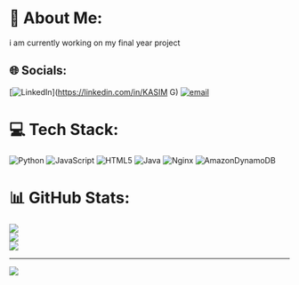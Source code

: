 # 💫 About Me:
i am currently working on my final year project<br>


## 🌐 Socials:
[![LinkedIn](https://img.shields.io/badge/LinkedIn-%230077B5.svg?logo=linkedin&logoColor=white)](https://linkedin.com/in/KASIM G) [![email](https://img.shields.io/badge/Email-D14836?logo=gmail&logoColor=white)](mailto:gkasim0206@gmail.com) 

# 💻 Tech Stack:
![Python](https://img.shields.io/badge/python-3670A0?style=for-the-badge&logo=python&logoColor=ffdd54) ![JavaScript](https://img.shields.io/badge/javascript-%23323330.svg?style=for-the-badge&logo=javascript&logoColor=%23F7DF1E) ![HTML5](https://img.shields.io/badge/html5-%23E34F26.svg?style=for-the-badge&logo=html5&logoColor=white) ![Java](https://img.shields.io/badge/java-%23ED8B00.svg?style=for-the-badge&logo=openjdk&logoColor=white) ![Nginx](https://img.shields.io/badge/nginx-%23009639.svg?style=for-the-badge&logo=nginx&logoColor=white) ![AmazonDynamoDB](https://img.shields.io/badge/Amazon%20DynamoDB-4053D6?style=for-the-badge&logo=Amazon%20DynamoDB&logoColor=white)
# 📊 GitHub Stats:
![](https://github-readme-stats.vercel.app/api?username=G-kasi&theme=dark&hide_border=false&include_all_commits=false&count_private=false)<br/>
![](https://nirzak-streak-stats.vercel.app/?user=G-kasi&theme=dark&hide_border=false)<br/>
![](https://github-readme-stats.vercel.app/api/top-langs/?username=G-kasi&theme=dark&hide_border=false&include_all_commits=false&count_private=false&layout=compact)

---
[![](https://visitcount.itsvg.in/api?id=G-kasi&icon=0&color=0)](https://visitcount.itsvg.in)

<!-- Proudly created with GPRM ( https://gprm.itsvg.in ) -->
